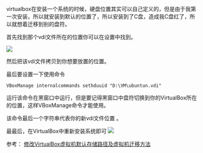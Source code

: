 virtualbox在安装一个系统的时候，硬盘位置其实可以自己定义的，但是由于我第一次安装，所以就安装到默认的位置了，所以安装到了C盘，造成我C盘红了，所以就想着迁移到别的盘符。   

首先找到那个vdi文件所在的位置你可以在设置中找到。

![](https://i.imgur.com/lGP7j2E.png)

然后把该vdi文件拷贝到你想要放置的位置。  

最后要设置一下使用命令

	VBoxManage internalcommands sethduuid "D:\VM\ubuntun.vdi"

运行该命令在黑窗口中运行，但是要记得黑窗口中盘符切换到你的VirtualBox所在的位置，这样VBoxManage命令才能使用。

该命令最后一个字符串代表你的新vdi文件位置  。

最最后，在VirtualBox中重新安装系统即可
![](https://i.imgur.com/QGiCgPc.png)


参考：
[修改VirtualBox虚拟机默认存储路径及虚拟机迁移方法](https://blog.csdn.net/superbfly/article/details/50843578)